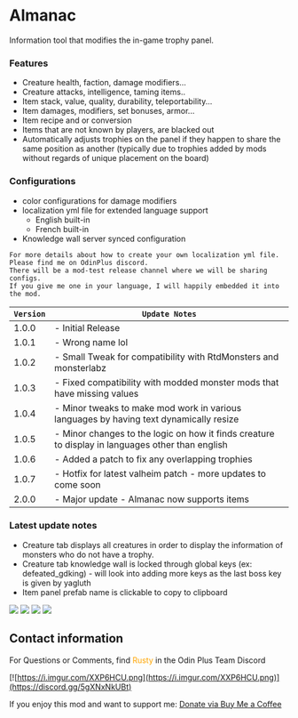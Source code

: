 # Almanac
Information tool that modifies the in-game trophy panel.
### Features
- Creature health, faction, damage modifiers...
- Creature attacks, intelligence, taming items..
- Item stack, value, quality, durability, teleportability...
- Item damages, modifiers, set bonuses, armor...
- Item recipe and or conversion
- Items that are not known by players, are blacked out
- Automatically adjusts trophies on the panel if they happen to share the same position as another (typically due to trophies added by mods without regards of unique placement on the board)
### Configurations
- color configurations for damage modifiers
- localization yml file for extended language support
    - English built-in
    - French built-in
- Knowledge wall server synced configuration
```
For more details about how to create your own localization yml file.
Please find me on OdinPlus discord.
There will be a mod-test release channel where we will be sharing configs.
If you give me one in your language, I will happily embedded it into the mod.
```

| `Version` | `Update Notes`                                                                                   |
|-----------|--------------------------------------------------------------------------------------------------|
| 1.0.0     | - Initial Release                                                                                |
| 1.0.1     | - Wrong name lol                                                                                 |
| 1.0.2     | - Small Tweak for compatibility with RtdMonsters and monsterlabz                                 |
| 1.0.3     | - Fixed compatibility with modded monster mods that have missing values                          |
| 1.0.4     | - Minor tweaks to make mod work in various languages by having text dynamically resize           |
| 1.0.5     | - Minor changes to the logic on how it finds creature to display in languages other than english |
| 1.0.6     | - Added a patch to fix any overlapping trophies                                                  |
| 1.0.7     | - Hotfix for latest valheim patch - more updates to come soon                                    |
| 2.0.0     | - Major update - Almanac now supports items |
### Latest update notes
- Creature tab displays all creatures in order to display the information of monsters who do not have a trophy.
- Creature tab knowledge wall is locked through global keys (ex: defeated_gdking) - will look into adding more keys as the last boss key is given by yagluth
- Item panel prefab name is clickable to copy to clipboard

![](https://i.imgur.com/Kx5DGkK.png)
![](https://i.imgur.com/thcXdFW.png)
![](https://i.imgur.com/W3U5YQa.png)
![](https://i.imgur.com/hfUrC3E.png)

## Contact information
For Questions or Comments, find <span style="color:orange">Rusty</span> in the Odin Plus Team Discord

[![https://i.imgur.com/XXP6HCU.png](https://i.imgur.com/XXP6HCU.png)](https://discord.gg/5gXNxNkUBt)


If you enjoy this mod and want to support me: [Donate via Buy Me a Coffee](https://www.buymeacoffee.com/peimalcolm2)
